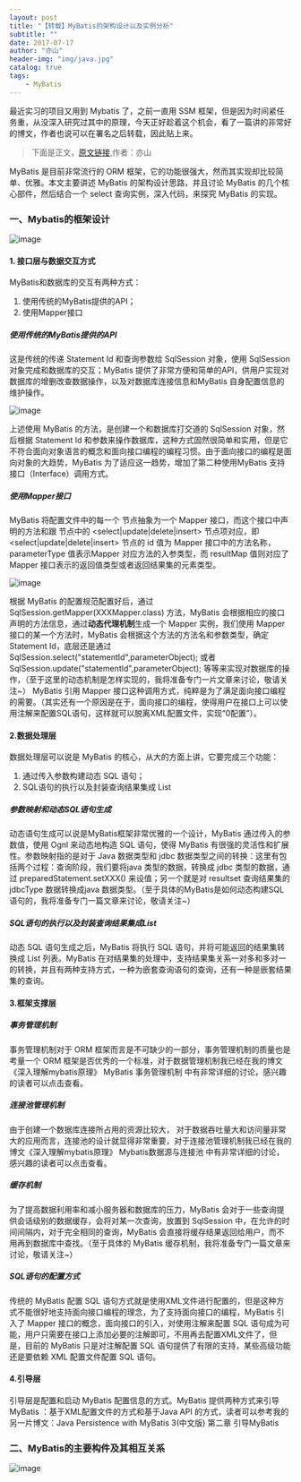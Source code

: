 ```yaml
---
layout: post
title: "【转载】MyBatis的架构设计以及实例分析"
subtitle: ""
date: 2017-07-17
author: "亦山"
header-img: "img/java.jpg"
catalog: true
tags: 
    - MyBatis
---
```


最近实习的项目又用到 Mybatis 了，之前一直用 SSM 框架，但是因为时间紧任务重，从没深入研究过其中的原理，今天正好趁着这个机会，看了一篇讲的非常好的博文，作者也说可以在署名之后转载，因此贴上来。

> 下面是正文，[原文链接](http://blog.csdn.net/luanlouis/article/details/40422941),作者：亦山

MyBatis 是目前非常流行的 ORM 框架，它的功能很强大，然而其实现却比较简单、优雅。本文主要讲述 MyBatis 的架构设计思路，并且讨论 MyBatis 的几个核心部件，然后结合一个 select 查询实例，深入代码，来探究 MyBatis 的实现。

### 一、Mybatis的框架设计
![image](http://img.blog.csdn.net/20141028232313593?watermark/2/text/aHR0cDovL2Jsb2cuY3Nkbi5uZXQvbHVhbmxvdWlz/font/5a6L5L2T/fontsize/400/fill/I0JBQkFCMA==/dissolve/70/gravity/SouthEast)

#### 1. 接口层与数据交互方式
MyBatis和数据库的交互有两种方式：
1. 使用传统的MyBatis提供的API；
2. 使用Mapper接口

##### 使用传统的MyBatis提供的API
这是传统的传递 Statement Id 和查询参数给 SqlSession 对象，使用 SqlSession 对象完成和数据库的交互；MyBatis 提供了非常方便和简单的API，供用户实现对数据库的增删改查数据操作，以及对数据库连接信息和MyBatis 自身配置信息的维护操作。

![image](http://img.blog.csdn.net/20141103155203576)

上述使用 MyBatis 的方法，是创建一个和数据库打交道的 SqlSession 对象，然后根据 Statement Id 和参数来操作数据库，这种方式固然很简单和实用，但是它不符合面向对象语言的概念和面向接口编程的编程习惯。由于面向接口的编程是面向对象的大趋势，MyBatis 为了适应这一趋势，增加了第二种使用MyBatis 支持接口（Interface）调用方式。

##### 使用Mapper接口
MyBatis 将配置文件中的每一个 <mapper> 节点抽象为一个 Mapper 接口，而这个接口中声明的方法和跟 <mapper> 节点中的 <select|update|delete|insert> 节点项对应，即 <select|update|delete|insert> 节点的 id 值为 Mapper 接口中的方法名称，parameterType 值表示Mapper 对应方法的入参类型，而 resultMap 值则对应了 Mapper 接口表示的返回值类型或者返回结果集的元素类型。

![image](http://img.blog.csdn.net/20141103163301421)

根据 MyBatis 的配置规范配置好后，通过 SqlSession.getMapper(XXXMapper.class) 方法，MyBatis 会根据相应的接口声明的方法信息，通过<b>动态代理机制</b>生成一个 Mapper 实例，我们使用 Mapper 接口的某一个方法时，MyBatis 会根据这个方法的方法名和参数类型，确定Statement Id，底层还是通过 SqlSession.select("statementId",parameterObject); 或者 SqlSession.update("statementId",parameterObject); 等等来实现对数据库的操作，（至于这里的动态机制是怎样实现的，我将准备专门一片文章来讨论，敬请关注~）
MyBatis 引用 Mapper 接口这种调用方式，纯粹是为了满足面向接口编程的需要。（其实还有一个原因是在于，面向接口的编程，使得用户在接口上可以使用注解来配置SQL语句，这样就可以脱离XML配置文件，实现“0配置”）。

#### 2.数据处理层
数据处理层可以说是 MyBatis 的核心，从大的方面上讲，它要完成三个功能：
1. 通过传入参数构建动态 SQL 语句；
2. SQL语句的执行以及封装查询结果集成 List<E>

##### 参数映射和动态SQL语句生成
动态语句生成可以说是MyBatis框架非常优雅的一个设计，MyBatis 通过传入的参数值，使用 Ognl 来动态地构造 SQL 语句，使得 MyBatis 有很强的灵活性和扩展性。参数映射指的是对于 Java 数据类型和 jdbc 数据类型之间的转换：这里有包括两个过程：查询阶段，我们要将java 类型的数据，转换成 jdbc 类型的数据，通过 preparedStatement.setXXX() 来设值；另一个就是对 resultset 查询结果集的 jdbcType 数据转换成java 数据类型。（至于具体的MyBatis是如何动态构建SQL语句的，我将准备专门一篇文章来讨论，敬请关注~）

##### SQL语句的执行以及封装查询结果集成List<E>
动态 SQL 语句生成之后，MyBatis 将执行 SQL 语句，并将可能返回的结果集转换成 List<E> 列表。MyBatis 在对结果集的处理中，支持结果集关系一对多和多对一的转换，并且有两种支持方式，一种为嵌套查询语句的查询，还有一种是嵌套结果集的查询。

#### 3.框架支撑层
##### 事务管理机制
事务管理机制对于 ORM 框架而言是不可缺少的一部分，事务管理机制的质量也是考量一个 ORM 框架是否优秀的一个标准，对于数据管理机制我已经在我的博文《深入理解mybatis原理》 MyBatis 事务管理机制 中有非常详细的讨论，感兴趣的读者可以点击查看。

##### 连接池管理机制
由于创建一个数据库连接所占用的资源比较大， 对于数据吞吐量大和访问量非常大的应用而言，连接池的设计就显得非常重要，对于连接池管理机制我已经在我的博文《深入理解mybatis原理》 Mybatis数据源与连接池 中有非常详细的讨论，感兴趣的读者可以点击查看。

##### 缓存机制
为了提高数据利用率和减小服务器和数据库的压力，MyBatis 会对于一些查询提供会话级别的数据缓存，会将对某一次查询，放置到 SqlSession 中，在允许的时间间隔内，对于完全相同的查询，MyBatis 会直接将缓存结果返回给用户，而不用再到数据库中查找。（至于具体的 MyBatis 缓存机制，我将准备专门一篇文章来讨论，敬请关注~）

##### SQL语句的配置方式
传统的 MyBatis 配置 SQL 语句方式就是使用XML文件进行配置的，但是这种方式不能很好地支持面向接口编程的理念，为了支持面向接口的编程，MyBatis 引入了 Mapper 接口的概念，面向接口的引入，对使用注解来配置 SQL 语句成为可能，用户只需要在接口上添加必要的注解即可，不用再去配置XML文件了，但是，目前的 MyBatis 只是对注解配置 SQL 语句提供了有限的支持，某些高级功能还是要依赖 XML 配置文件配置 SQL 语句。

#### 4.引导层
引导层是配置和启动 MyBatis 配置信息的方式。MyBatis 提供两种方式来引导 MyBatis ：基于XML配置文件的方式和基于Java API 的方式，读者可以参考我的另一片博文：Java Persistence with MyBatis 3(中文版) 第二章 引导MyBatis

### 二、MyBatis的主要构件及其相互关系
![image](http://img.blog.csdn.net/20141028140852531?watermark/2/text/aHR0cDovL2Jsb2cuY3Nkbi5uZXQvbHVhbmxvdWlz/font/5a6L5L2T/fontsize/400/fill/I0JBQkFCMA==/dissolve/70/gravity/SouthEast)

